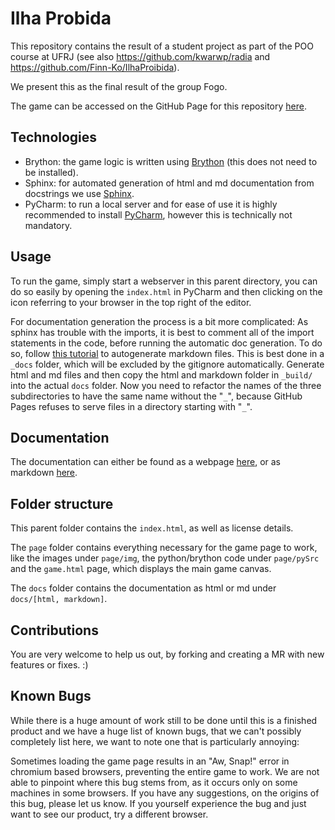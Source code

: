 # Ilha Probida

This repository contains the result of a student project as part of the POO course at UFRJ
(see also https://github.com/kwarwp/radia and https://github.com/Finn-Ko/IlhaProibida).

We present this as the final result of the group Fogo.

The game can be accessed on the GitHub Page for this repository [here](https://finn-ko.github.io/IlhaProibidaPage/).

## Technologies

- Brython: the game logic is written using [Brython](https://brython.info/) (this does not need to be installed).
- Sphinx: for automated generation of html and md documentation from docstrings we use [Sphinx](https://www.sphinx-doc.org/en/master/).
- PyCharm: to run a local server and for ease of use it is highly recommended to install [PyCharm](https://www.jetbrains.com/pycharm/), 
however this is technically not mandatory.

## Usage

To run the game, simply start a webserver in this parent directory, you can do so easily by opening the `index.html` 
in PyCharm and then clicking on the icon referring to your browser in the top right of the editor.

For documentation generation the process is a bit more complicated:
As sphinx has trouble with the imports, it is best to comment all of the import statements in the code,
before running the automatic doc generation.
To do so, follow [this tutorial](https://stackoverflow.com/questions/36237477/python-docstrings-to-github-readme-md) to
autogenerate markdown files. This is best done in a `_docs` folder, which will be excluded by the gitignore automatically.
Generate html and md files and then copy the html and markdown folder in `_build/` into the actual `docs` folder.
Now you need to refactor the names of the three subdirectories to have the same name without the "`_`", because GitHub
Pages refuses to serve files in a directory starting with "`_`".

## Documentation

The documentation can either be found as a webpage [here](https://finn-ko.github.io/IlhaProibidaPage/docs/html/index.html), or as markdown [here](https://github.com/Finn-Ko/IlhaProibidaPage/blob/main/docs/markdown/index.md).

## Folder structure

This parent folder contains the `index.html`, as well as license details. 

The `page` folder contains everything necessary for the game page to work,
like the images under `page/img`, the python/brython code under 
`page/pySrc` and the `game.html` page, which displays the main game canvas.

The `docs` folder contains the documentation as html or md under `docs/[html, markdown]`.

## Contributions

You are very welcome to help us out, by forking and creating a MR with new features or fixes. :)

## Known Bugs

While there is a huge amount of work still to be done until this is a finished product and we have a huge list of known
bugs, that we can't possibly completely list here, we want to note one that is
particularly annoying:

Sometimes loading the game page results in an "Aw, Snap!" error in chromium based browsers, preventing the entire
game to work. We are not able to pinpoint where this bug stems from, as it occurs only on some machines in some browsers.
If you have any suggestions, on the origins of this bug, please let us know. If you yourself experience the bug and just
want to see our product, try a different browser.

